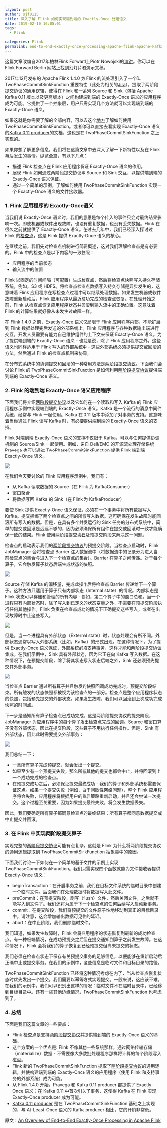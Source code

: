 ```yaml
---
layout: post
author: sjf0115
title: 深入了解 Flink 如何实现端到端的 Exactly-Once 处理语义
date: 2019-02-10 16:05:01
tags:
  - Flink

categories: Flink
permalink: end-to-end-exactly-once-processing-apache-flink-apache-kafka
---
```


这篇文章改编自2017年柏林Flink Forward上Piotr Nowojski的[演讲](https://berlin.flink-forward.org/kb_sessions/hit-me-baby-just-one-time-building-end-to-end-exactly-once-applications-with-flink/)。你可以在 Flink Forward Berlin 网站上找到幻灯片和演示文稿。

2017年12月发布的 Apache Flink 1.4.0 为 Flink 的流处理引入了一个叫 TwoPhaseCommitSinkFunction 重要特性（此处为相关的[Jira](https://issues.apache.org/jira/browse/FLINK-7210)），提取了两阶段提交协议的通用逻辑，使得在 Flink 和一系列 Source 和 Sink（包括 Apache Kafka 0.11 版本以及更高版本）之间构建端到端的 Exactly-Once 语义的应用程序成为可能。它提供了一个抽象层，用户只需实现几个方法就可以实现端到端的 Exactly-Once 语义。

如果这就是你需要了解的全部内容，可以去这个[地方](https://nightlies.apache.org/flink/flink-docs-release-1.14/api/java/org/apache/flink/streaming/api/functions/sink/TwoPhaseCommitSinkFunction.html)了解如何使用 TwoPhaseCommitSinkFunction。或者你可以直接去看实现 Exactly-Once 语义的[Kafka 0.11 producer](https://ci.apache.org/projects/flink/flink-docs-release-1.4/dev/connectors/kafka.html#kafka-011)的文档，这也是在 TwoPhaseCommitSinkFunction 之上实现的。

如果你想了解更多信息，我们将在这篇文章中去深入了解一下新特性以及在 Flink 幕后发生的事情。纵览全篇，有以下几点：
- 描述 Flink 检查点在 Flink 应用程序保证 Exactly-Once 语义的作用。
- 展现 Flink 如何通过两阶段提交协议与 Source 和 Sink 交互，以提供端到端的 Exactly-Once 语义保证。
- 通过一个简单的示例，了解如何使用 TwoPhaseCommitSinkFunction 实现一个 Exactly-Once 语义的文件接收器。

### 1. Flink 应用程序的 Exactly-Once语义

当我们说 Exactly-Once 语义时，我们的意思是每个传入的事件只会对最终结果影响一次。即使机器或软件出现故障，也没有重复数据，也没有丢失数据。Flink 在很久之前就提供了 Exactly-Once 语义。在过去几年中，我们已经深入探讨过 Flink 的[检查点](https://smartsi.blog.csdn.net/article/details/141578937)，这是 Flink 提供 Exactly-Once 语义的核心。

在继续之前，我们先对检查点机制进行简要概述，这对我们理解检查点是有必要的。Flink 中的检查点是以下内容的一致快照：
- 应用程序的当前状态
- 输入流中的位置

Flink 以固定的时间间隔（可配置）生成检查点，然后将检查点快照写入持久存储系统，例如，S3 或 HDFS。将检查点检查点数据写入持久存储是异步发生的，这意味着 Flink 应用程序在写检查点过程中可以继续处理数据。如果发生机器或软件故障重新启动后，Flink 应用程序从最近成功完成的检查点恢复。在处理开始之前，Flink 从检查点恢复应用程序状态并回滚到输入流中的正确位置。这意味着 Flink 的计算结果就好像从未发生过故障一样。

在 Flink 1.4.0 之前，Exactly-Once 语义仅局限于 Flink 应用程序内部，不能扩展到 Flink 数据处理完后发送的外部系统上。Flink 应用程序与各种数据输出端进行交互，开发人员需要有能力自己维护组件的上下文来保证 Exactly-Once 语义。为了提供端到端的 Exactly-Once 语义 - 也就是说，除了 Flink 应用程序之外，这些语义也同样适用于 Flink 写入的外部系统中 - 这些外部系统必须提供提交或回滚的方法，然后通过 Flink 的检查点机制来协调。

在分布式系统中的协调提交和回滚的一种常用方法是[两阶段提交协议](https://smartsi.blog.csdn.net/article/details/141575140)。下面我们会讨论 Flink 的 TwoPhaseCommitSinkFunction 是如何利用[两阶段提交协议](https://smartsi.blog.csdn.net/article/details/141575140)提供端到端的 Exactly-Once 语义。

### 2. Flink 的端到端 Exactly-Once 语义应用程序

下面我们将介绍[两阶段提交协议](https://smartsi.blog.csdn.net/article/details/141575140)以及它如何在一个读取和写入 Kafka 的 Flink 应用程序示例中实现端到端的 Exactly-Once 语义。Kafka 是一个流行的消息中间件系统，经常与 Flink 一起使用。Kafka 在 0.11 版本中添加了对事务的支持。这意味着当你通过 Flink 读写 Kafka 时，有必要提供端到端的 Exactly-Once 语义的支持。

Flink 对端到端 Exactly-Once 语义的支持不仅限于 Kafka，可以与任何提供协调机制的 Source/Sink 一起使用。例如，来自 Dell/EMC 的开源流处理存储系统 Pravega 也可以通过 TwoPhaseCommitSinkFunction 提供 Flink 端到端 Exactly-Once 语义。

![](img-end-to-end-exactly-once-processing-apache-flink-apache-kafka-1.png)

在我们今天要讨论的 Flink 应用程序示例中，我们有：
- 从 Kafka 读取数据的 Source（在 Flink 为 KafkaConsumer）
- 窗口聚合
- 将数据写回 Kafka 的 Sink（在 Flink 为 KafkaProducer）

要使 Sink 提供 Exactly-Once 语义保证，必须在一个事务中将所有数据写入 Kafka。提交捆绑了两个检查点之间的所有写入数据。这可确保在发生故障时能回滚所有写入的数据。但是，在具有多个并发运行的 Sink 任务的分布式系统中，简单的提交或回滚是远远不够的，因为必须确保所有组件在提交或回滚时一致才能确保一致的结果。Flink 使用[两阶段提交协议](https://smartsi.blog.csdn.net/article/details/141575140)及预提交阶段来解决这一问题。

检查点的启动表示我们的[两阶段提交协议](https://smartsi.blog.csdn.net/article/details/141575140)的预提交阶段。当检查点启动时，Flink JobManager 会将检查点 Barrier 注入数据流中（将数据流中的记录分为进入当前检查点的集合与进入下一个检查点的集合）。Barrier 在算子之间传递。对于每个算子，它会触发算子状态后端生成状态的快照。

![](img-end-to-end-exactly-once-processing-apache-flink-apache-kafka-2.png)

Source 存储 Kafka 的偏移量，完成此操作后将检查点 Barrier 传递给下一个算子。这种方法只适用于算子只有内部状态（Internal state）的情况。内部状态是 Flink 状态可以存储和管理的所有内容 - 例如，第二个算子中的窗口总和。当一个进程只有内部状态时，除了写入到已定义的状态变量之外，不需要在预提交阶段执行任何其他操作。Flink 负责在检查点成功的情况下正确提交这些写入，或者在出现故障时中止这些写入。

![](img-end-to-end-exactly-once-processing-apache-flink-apache-kafka-3.png)

但是，当一个进程具有外部状态（External state）时，状态处理会有所不同。外部状态通常以写入外部系统（比如，Kafka）的形式出现。在这种情况下，为了提供 Exactly-Once 语义保证，外部系统必须支持事务，这样才能和两阶段提交协议集成。在我们示例中，Sink 具有外部状态，因为它正在向 Kafka 写入数据。在这种情况下，在预提交阶段，除了将其状态写入状态后端之外，Sink 还必须预先提交其外部事务。

![](img-end-to-end-exactly-once-processing-apache-flink-apache-kafka-4.png)

当检查点 Barrier 通过所有算子并且触发的快照回调成功完成时，预提交阶段结束。所有触发的状态快照都被视为该检查点的一部分。检查点是整个应用程序状态的快照，包括预先提交的外部状态。如果发生故障，我们可以回滚到上次成功完成快照的时间点。

下一步是通知所有算子检查点已成功完成。这是两阶段提交协议的提交阶段，JobManager 为应用程序中的每个算子发出检查点完成的回调。Source 和窗口算子没有外部状态，因此在提交阶段，这些算子不用执行任何操作。但是，Sink 有外部状态，因此此时需要提交外部事务：

![](img-end-to-end-exactly-once-processing-apache-flink-apache-kafka-5.png)

我们总结一下：
- 一旦所有算子完成预提交，就会发出一个提交。
- 如果至少有一个预提交失败，那么所有其他的提交也都会中止，并将回滚到上一个成功完成的检查点。
- 在预提交成功之后，必须保证提交最终成功 - 我们的算子和外部系统都需要保证这点。如果一个提交失败（例如，由于间歇性网络问题），整个 Flink 应用程序将会失败，应用程序将根据用户的重启策略重新启动，并且还会尝试一次提交。这个过程至关重要，因为如果提交最终失败，将会发生数据丢失。

因此，我们要确定所有算子都同意检查点的最终结果：所有算子都同意数据提交或中止提交并回滚。

### 3. 在 Flink 中实现两阶段提交算子

实现完整的[两阶段提交协议](https://smartsi.blog.csdn.net/article/details/141575140)可能有点复杂，这就是 Flink 为什么将两阶段提交协议的通用逻辑提取到 TwoPhaseCommitSinkFunction 抽象类中的原因。

下面我们讨论一下如何在一个简单的基于文件的示例上实现 TwoPhaseCommitSinkFunction。我们只需实现四个函数就能为文件接收器提供 Exactly-Once 语义：
- beginTransaction：在开启事务之前，我们在目标文件系统的临时目录中创建一个临时文件。后面我们在处理数据时将数据写入此文件。
- preCommit：在预提交阶段，刷写（flush）文件，然后关闭文件，之后就不能写入到文件了。我们还将为属于下一个检查点的任何后续写入启动新事务。
- commit：在提交阶段，我们将预提交的文件原子性地移动到真正的目标目录中。请注意，这会增加输出数据可见性的延迟。
- abort：在中止阶段，我们删除临时文件。

我们知道，如果发生故障时，Flink 会将应用程序的状态恢复到最新的成功检查点。有一种极端情况，在成功预提交之后但在提交通知到算子之前发生故障。在这种情况下，Flink 会将我们的算子恢复到已经预提交但尚未提交的状态。

我们必须在检查点状态下保存有关预提交事务的足够信息，以便能够在重新启动后正确中止或提交事务。在我们的示例中，这些信息是临时文件和目标目录的路径。

TwoPhaseCommitSinkFunction 已经将这种情况考虑在内了，当从检查点恢复状态时优先发出一个提交。我们需要以幂等方式实现提交。一般来说，这应该不难。在我们的示例中，我们可以识别出这样的情况：临时文件不在临时目录中，已经移到目标目录中。还有一些其他边缘情况，TwoPhaseCommitSinkFunction 也考虑到了。

### 4. 总结

下面是我们这篇文章的一些要点：
- Flink 检查点是支持[两阶段提交协议](https://smartsi.blog.csdn.net/article/details/141575140)并提供端到端的 Exactly-Once 语义的基础。
- 这个方案的一个优点是: Flink 不像其他一些系统那样，通过网络传输存储（materialize）数据 - 不需要像大多数批处理程序那样将计算的每个阶段写入磁盘。
- Flink 新的 TwoPhaseCommitSinkFunction 提取了[两阶段提交协议](https://smartsi.blog.csdn.net/article/details/141575140)的通用逻辑，并使构建端到端的 Exactly-Once 语义的应用程序（使用 Flink 和支持事务的外部系统）成为可能。
- 从 Flink 1.4.0 开始，Pravega 和 Kafka 0.11 producer 都提供了 Exactly-Once 语义；在 Kafka 0.11 中首次引入了事务，这使得 Kafka 在 Flink 实现 Exactly-Once producer 成为可能。
- [Kafka 0.11 producer](https://ci.apache.org/projects/flink/flink-docs-release-1.4/dev/connectors/kafka.html#kafka-011) 是在 TwoPhaseCommitSinkFunction 基础之上实现的，与 At-Least-Once 语义的 Kafka producer 相比，它的开销非常低。

原文：[An Overview of End-to-End Exactly-Once Processing in Apache Flink](https://www.ververica.com/blog/end-to-end-exactly-once-processing-apache-flink-apache-kafka)
